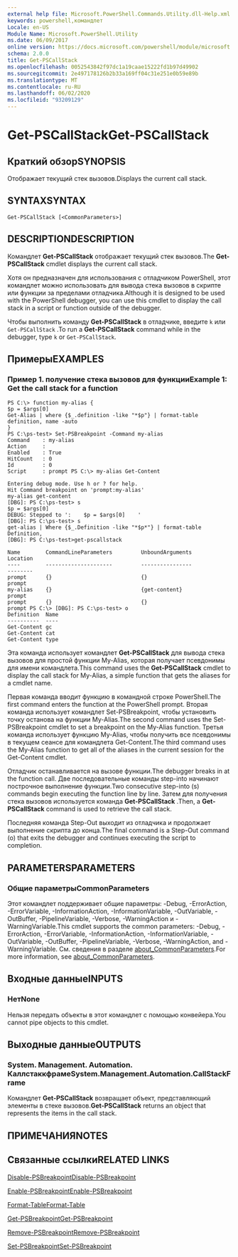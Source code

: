 ```yaml
---
external help file: Microsoft.PowerShell.Commands.Utility.dll-Help.xml
keywords: powershell,командлет
Locale: en-US
Module Name: Microsoft.PowerShell.Utility
ms.date: 06/09/2017
online version: https://docs.microsoft.com/powershell/module/microsoft.powershell.utility/get-pscallstack?view=powershell-6&WT.mc_id=ps-gethelp
schema: 2.0.0
title: Get-PSCallStack
ms.openlocfilehash: 0052543842f97dc1a19caae15222fd1b97d49902
ms.sourcegitcommit: 2e497178126b2b33a169ff04c31e251e0b59e89b
ms.translationtype: MT
ms.contentlocale: ru-RU
ms.lasthandoff: 06/02/2020
ms.locfileid: "93209129"
---
```

# <span data-ttu-id="914c5-103">Get-PSCallStack</span><span class="sxs-lookup"><span data-stu-id="914c5-103">Get-PSCallStack</span></span>

## <span data-ttu-id="914c5-104">Краткий обзор</span><span class="sxs-lookup"><span data-stu-id="914c5-104">SYNOPSIS</span></span>
<span data-ttu-id="914c5-105">Отображает текущий стек вызовов.</span><span class="sxs-lookup"><span data-stu-id="914c5-105">Displays the current call stack.</span></span>

## <span data-ttu-id="914c5-106">SYNTAX</span><span class="sxs-lookup"><span data-stu-id="914c5-106">SYNTAX</span></span>

```
Get-PSCallStack [<CommonParameters>]
```

## <span data-ttu-id="914c5-107">DESCRIPTION</span><span class="sxs-lookup"><span data-stu-id="914c5-107">DESCRIPTION</span></span>

<span data-ttu-id="914c5-108">Командлет **Get-PSCallStack** отображает текущий стек вызовов.</span><span class="sxs-lookup"><span data-stu-id="914c5-108">The **Get-PSCallStack** cmdlet displays the current call stack.</span></span>

<span data-ttu-id="914c5-109">Хотя он предназначен для использования с отладчиком PowerShell, этот командлет можно использовать для вывода стека вызовов в скрипте или функции за пределами отладчика.</span><span class="sxs-lookup"><span data-stu-id="914c5-109">Although it is designed to be used with the PowerShell debugger, you can use this cmdlet to display the call stack in a script or function outside of the debugger.</span></span>

<span data-ttu-id="914c5-110">Чтобы выполнить команду **Get-PSCallStack** в отладчике, введите `k` или `Get-PSCallStack` .</span><span class="sxs-lookup"><span data-stu-id="914c5-110">To run a **Get-PSCallStack** command while in the debugger, type `k` or `Get-PSCallStack`.</span></span>

## <span data-ttu-id="914c5-111">Примеры</span><span class="sxs-lookup"><span data-stu-id="914c5-111">EXAMPLES</span></span>

### <span data-ttu-id="914c5-112">Пример 1. получение стека вызовов для функции</span><span class="sxs-lookup"><span data-stu-id="914c5-112">Example 1: Get the call stack for a function</span></span>

```
PS C:\> function my-alias {
$p = $args[0]
Get-Alias | where {$_.definition -like "*$p"} | format-table definition, name -auto
}
PS C:\ps-test> Set-PSBreakpoint -Command my-alias
Command    : my-alias
Action     :
Enabled    : True
HitCount   : 0
Id         : 0
Script     : prompt PS C:\> my-alias Get-Content

Entering debug mode. Use h or ? for help.
Hit Command breakpoint on 'prompt:my-alias'
my-alias get-content
[DBG]: PS C:\ps-test> s
$p = $args[0]
DEBUG: Stepped to ':    $p = $args[0]    '
[DBG]: PS C:\ps-test> s
get-alias | Where {$_.Definition -like "*$p*"} | format-table Definition,
[DBG]: PS C:\ps-test>get-pscallstack

Name        CommandLineParameters         UnboundArguments              Location
----        ---------------------         ----------------              --------
prompt      {}                            {}                            prompt
my-alias    {}                            {get-content}                 prompt
prompt      {}                            {}                            prompt PS C:\> [DBG]: PS C:\ps-test> o
Definition  Name
----------  ----
Get-Content gc
Get-Content cat
Get-Content type
```

<span data-ttu-id="914c5-113">Эта команда использует командлет **Get-PSCallStack** для вывода стека вызовов для простой функции My-Alias, которая получает псевдонимы для имени командлета.</span><span class="sxs-lookup"><span data-stu-id="914c5-113">This command uses the **Get-PSCallStack** cmdlet to display the call stack for My-Alias, a simple function that gets the aliases for a cmdlet name.</span></span>

<span data-ttu-id="914c5-114">Первая команда вводит функцию в командной строке PowerShell.</span><span class="sxs-lookup"><span data-stu-id="914c5-114">The first command enters the function at the PowerShell prompt.</span></span>
<span data-ttu-id="914c5-115">Вторая команда использует командлет Set-PSBreakpoint, чтобы установить точку останова на функции My-Alias.</span><span class="sxs-lookup"><span data-stu-id="914c5-115">The second command uses the Set-PSBreakpoint cmdlet to set a breakpoint on the My-Alias function.</span></span>
<span data-ttu-id="914c5-116">Третья команда использует функцию My-Alias, чтобы получить все псевдонимы в текущем сеансе для командлета Get-Content.</span><span class="sxs-lookup"><span data-stu-id="914c5-116">The third command uses the My-Alias function to get all of the aliases in the current session for the Get-Content cmdlet.</span></span>

<span data-ttu-id="914c5-117">Отладчик останавливается на вызове функции.</span><span class="sxs-lookup"><span data-stu-id="914c5-117">The debugger breaks in at the function call.</span></span>
<span data-ttu-id="914c5-118">Две последовательные команды step-into начинают построчное выполнение функции.</span><span class="sxs-lookup"><span data-stu-id="914c5-118">Two consecutive step-into (s) commands begin executing the function line by line.</span></span>
<span data-ttu-id="914c5-119">Затем для получения стека вызовов используется команда **Get-PSCallStack** .</span><span class="sxs-lookup"><span data-stu-id="914c5-119">Then, a **Get-PSCallStack** command is used to retrieve the call stack.</span></span>

<span data-ttu-id="914c5-120">Последняя команда Step-Out выходит из отладчика и продолжает выполнение скрипта до конца.</span><span class="sxs-lookup"><span data-stu-id="914c5-120">The final command is a Step-Out command (o) that exits the debugger and continues executing the script to completion.</span></span>

## <span data-ttu-id="914c5-121">PARAMETERS</span><span class="sxs-lookup"><span data-stu-id="914c5-121">PARAMETERS</span></span>

### <span data-ttu-id="914c5-122">Общие параметры</span><span class="sxs-lookup"><span data-stu-id="914c5-122">CommonParameters</span></span>

<span data-ttu-id="914c5-123">Этот командлет поддерживает общие параметры: -Debug, -ErrorAction, -ErrorVariable, -InformationAction, -InformationVariable, -OutVariable, -OutBuffer, -PipelineVariable, -Verbose, -WarningAction и -WarningVariable.</span><span class="sxs-lookup"><span data-stu-id="914c5-123">This cmdlet supports the common parameters: -Debug, -ErrorAction, -ErrorVariable, -InformationAction, -InformationVariable, -OutVariable, -OutBuffer, -PipelineVariable, -Verbose, -WarningAction, and -WarningVariable.</span></span> <span data-ttu-id="914c5-124">См. сведения в разделе [about_CommonParameters](https://go.microsoft.com/fwlink/?LinkID=113216).</span><span class="sxs-lookup"><span data-stu-id="914c5-124">For more information, see [about_CommonParameters](https://go.microsoft.com/fwlink/?LinkID=113216).</span></span>

## <span data-ttu-id="914c5-125">Входные данные</span><span class="sxs-lookup"><span data-stu-id="914c5-125">INPUTS</span></span>

### <span data-ttu-id="914c5-126">Нет</span><span class="sxs-lookup"><span data-stu-id="914c5-126">None</span></span>

<span data-ttu-id="914c5-127">Нельзя передать объекты в этот командлет с помощью конвейера.</span><span class="sxs-lookup"><span data-stu-id="914c5-127">You cannot pipe objects to this cmdlet.</span></span>

## <span data-ttu-id="914c5-128">Выходные данные</span><span class="sxs-lookup"><span data-stu-id="914c5-128">OUTPUTS</span></span>

### <span data-ttu-id="914c5-129">System. Management. Automation. Каллстаккфраме</span><span class="sxs-lookup"><span data-stu-id="914c5-129">System.Management.Automation.CallStackFrame</span></span>

<span data-ttu-id="914c5-130">Командлет **Get-PSCallStack** возвращает объект, представляющий элементы в стеке вызовов.</span><span class="sxs-lookup"><span data-stu-id="914c5-130">**Get-PSCallStack** returns an object that represents the items in the call stack.</span></span>

## <span data-ttu-id="914c5-131">ПРИМЕЧАНИЯ</span><span class="sxs-lookup"><span data-stu-id="914c5-131">NOTES</span></span>

## <span data-ttu-id="914c5-132">Связанные ссылки</span><span class="sxs-lookup"><span data-stu-id="914c5-132">RELATED LINKS</span></span>

[<span data-ttu-id="914c5-133">Disable-PSBreakpoint</span><span class="sxs-lookup"><span data-stu-id="914c5-133">Disable-PSBreakpoint</span></span>](Disable-PSBreakpoint.md)

[<span data-ttu-id="914c5-134">Enable-PSBreakpoint</span><span class="sxs-lookup"><span data-stu-id="914c5-134">Enable-PSBreakpoint</span></span>](Enable-PSBreakpoint.md)

[<span data-ttu-id="914c5-135">Format-Table</span><span class="sxs-lookup"><span data-stu-id="914c5-135">Format-Table</span></span>](Format-Table.md)

[<span data-ttu-id="914c5-136">Get-PSBreakpoint</span><span class="sxs-lookup"><span data-stu-id="914c5-136">Get-PSBreakpoint</span></span>](Get-PSBreakpoint.md)

[<span data-ttu-id="914c5-137">Remove-PSBreakpoint</span><span class="sxs-lookup"><span data-stu-id="914c5-137">Remove-PSBreakpoint</span></span>](Remove-PSBreakpoint.md)

[<span data-ttu-id="914c5-138">Set-PSBreakpoint</span><span class="sxs-lookup"><span data-stu-id="914c5-138">Set-PSBreakpoint</span></span>](Set-PSBreakpoint.md)
